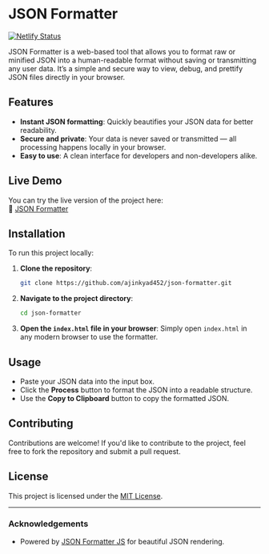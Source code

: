 # JSON Formatter

[![Netlify Status](https://api.netlify.com/api/v1/badges/741c2522-1004-4fe5-aa53-994d3d56620f/deploy-status)](https://app.netlify.com/sites/startling-hotteok-93c2ce/deploys)

JSON Formatter is a web-based tool that allows you to format raw or minified JSON into a human-readable format without saving or transmitting any user data. It’s a simple and secure way to view, debug, and prettify JSON files directly in your browser.

## Features
- **Instant JSON formatting**: Quickly beautifies your JSON data for better readability.
- **Secure and private**: Your data is never saved or transmitted — all processing happens locally in your browser.
- **Easy to use**: A clean interface for developers and non-developers alike.

## Live Demo
You can try the live version of the project here:  
🔗 [JSON Formatter](https://startling-hotteok-93c2ce.netlify.app/)

## Installation

To run this project locally:

1. **Clone the repository**:
    ```bash
    git clone https://github.com/ajinkyad452/json-formatter.git
    ```
   
2. **Navigate to the project directory**:
    ```bash
    cd json-formatter
    ```

3. **Open the `index.html` file in your browser**:
   Simply open `index.html` in any modern browser to use the formatter.

## Usage

- Paste your JSON data into the input box.
- Click the **Process** button to format the JSON into a readable structure.
- Use the **Copy to Clipboard** button to copy the formatted JSON.

## Contributing

Contributions are welcome! If you'd like to contribute to the project, feel free to fork the repository and submit a pull request.

## License

This project is licensed under the [MIT License](LICENSE).

---

### Acknowledgements

- Powered by [JSON Formatter JS](https://github.com/mohsen1/json-formatter-js) for beautiful JSON rendering.
